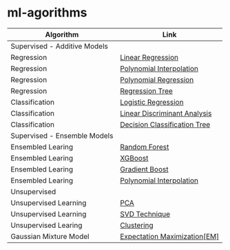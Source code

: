 # ml-agorithms

| Algorithm            | Link   |
| -------------------- |-------------|
| Supervised - Additive Models         |
| Regression |[Linear Regression](https://nbviewer.org/github/NasreenAhmed/ml-agorithms/blob/main/linear_regression_new.ipynb) | 
| Regression|[Polynomial Interpolation](https://nbviewer.org/github/NasreenAhmed/ml-agorithms/blob/main/cubic_spline_interpolation.ipynb) |
| Regression|[Polynomial Regression](https://nbviewer.org/github/NasreenAhmed/ml-agorithms/blob/main/Polynomial_Regression%20%281%29.ipynb) |
| Regression|[Regression Tree](https://nbviewer.org/github/NasreenAhmed/ml-agorithms/blob/main/Regression_Tree.ipynb) |
| Classification |[Logistic Regression](https://nbviewer.org/github/NasreenAhmed/ml-agorithms/blob/main/logistic_regression.ipynb) | 
| Classification |[Linear Discriminant Analysis](https://nbviewer.org/github/NasreenAhmed/ml-agorithms/blob/main/linear_discriminant_analysis.ipynb) |
| Classification|[Decision Classification Tree](https://nbviewer.org/github/NasreenAhmed/ml-agorithms/blob/main/decision_trees.ipynb) |
| Supervised - Ensemble Models       |
| Ensembled Learing |[Random Forest](https://nbviewer.org/github/NasreenAhmed/ml-agorithms/blob/main/random_forest_regressor.ipynb) | 
| Ensembled Learing |[XGBoost](https://nbviewer.org/github/NasreenAhmed/ml-agorithms/blob/main/XGBoostRegression.ipynb) | 
| Ensembled Learing |[Gradient Boost](https://nbviewer.org/github/NasreenAhmed/ml-agorithms/blob/main/GradientBoostClassification.ipynb) |
| Ensembled Learing|[Polynomial Interpolation](https://nbviewer.org/github/NasreenAhmed/ml-agorithms/blob/main/cubic_spline_interpolation.ipynb) |
| Unsupervised       |
| Unsupervised Learning|[PCA](https://nbviewer.org/github/NasreenAhmed/ml-agorithms/blob/main/PCA.ipynb) | 
| Unsupervised Learning|[SVD Technique](https://nbviewer.org/github/NasreenAhmed/ml-agorithms/blob/main/SVD_%28singular_value_decomposition%29.ipynb) | 
| Unsupervised Learing |[Clustering](https://github.com/NasreenAhmed/ml-agorithms/blob/main/Clustering.ipynb) |
| Gaussian Mixture Model|[Expectation Maximization[EM]](https://github.com/NasreenAhmed/ml-agorithms/blob/main/ExpectationMaximization(EM).ipynb) |
